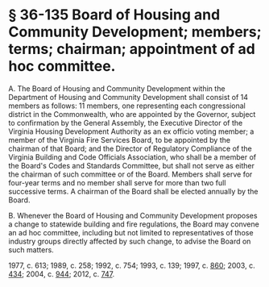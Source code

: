 # § 36-135 Board of Housing and Community Development; members; terms; chairman; appointment of ad hoc committee.

<p>A. The Board of Housing and Community Development within the Department of Housing and Community Development shall consist of 14 members as follows: 11 members, one representing each congressional district in the Commonwealth, who are appointed by the Governor, subject to confirmation by the General Assembly, the Executive Director of the Virginia Housing Development Authority as an ex officio voting member; a member of the Virginia Fire Services Board, to be appointed by the chairman of that Board; and the Director of Regulatory Compliance of the Virginia Building and Code Officials Association, who shall be a member of the Board's Codes and Standards Committee, but shall not serve as either the chairman of such committee or of the Board. Members shall serve for four-year terms and no member shall serve for more than two full successive terms. A chairman of the Board shall be elected annually by the Board.</p><p>B. Whenever the Board of Housing and Community Development proposes a change to statewide building and fire regulations, the Board may convene an ad hoc committee, including but not limited to representatives of those industry groups directly affected by such change, to advise the Board on such matters.</p><p>1977, c. 613; 1989, c. 258; 1992, c. 754; 1993, c. 139; 1997, c. <a href='http://lis.virginia.gov/cgi-bin/legp604.exe?971+ful+CHAP0860'>860</a>; 2003, c. <a href='http://lis.virginia.gov/cgi-bin/legp604.exe?031+ful+CHAP0434'>434</a>; 2004, c. <a href='http://lis.virginia.gov/cgi-bin/legp604.exe?041+ful+CHAP0944'>944</a>; 2012, c. <a href='http://lis.virginia.gov/cgi-bin/legp604.exe?121+ful+CHAP0747'>747</a>.</p>